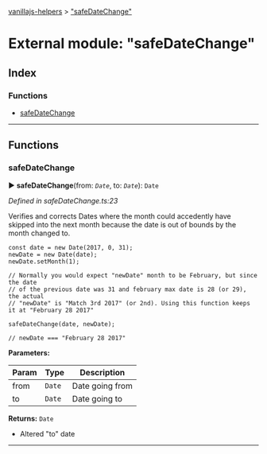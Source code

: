 [vanillajs-helpers](../README.md) > ["safeDateChange"](../modules/_safedatechange_.md)



# External module: "safeDateChange"

## Index

### Functions

* [safeDateChange](_safedatechange_.md#safedatechange)



---
## Functions
<a id="safedatechange"></a>

###  safeDateChange

► **safeDateChange**(from: *`Date`*, to: *`Date`*): `Date`



*Defined in safeDateChange.ts:23*



Verifies and corrects Dates where the month could accedently have skipped into the next month because the date is out of bounds by the month changed to.

    const date = new Date(2017, 0, 31);
    newDate = new Date(date);
    newDate.setMonth(1);
    
    // Normally you would expect "newDate" month to be February, but since the date
    // of the previous date was 31 and february max date is 28 (or 29), the actual
    // "newDate" is "Match 3rd 2017" (or 2nd). Using this function keeps it at "February 28 2017"
    
    safeDateChange(date, newDate);
    
    // newDate === "February 28 2017"


**Parameters:**

| Param | Type | Description |
| ------ | ------ | ------ |
| from | `Date`   |  Date going from |
| to | `Date`   |  Date going to |





**Returns:** `Date`
- Altered "to" date






___


